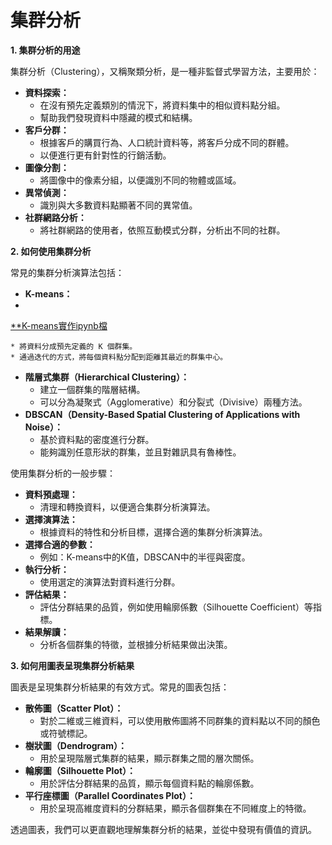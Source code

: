 # 集群分析

**1. 集群分析的用途**

集群分析（Clustering），又稱聚類分析，是一種非監督式學習方法，主要用於：

* **資料探索：**
    * 在沒有預先定義類別的情況下，將資料集中的相似資料點分組。
    * 幫助我們發現資料中隱藏的模式和結構。
* **客戶分群：**
    * 根據客戶的購買行為、人口統計資料等，將客戶分成不同的群體。
    * 以便進行更有針對性的行銷活動。
* **圖像分割：**
    * 將圖像中的像素分組，以便識別不同的物體或區域。
* **異常偵測：**
    * 識別與大多數資料點顯著不同的異常值。
* **社群網路分析：**
    * 將社群網路的使用者，依照互動模式分群，分析出不同的社群。

**2. 如何使用集群分析**

常見的集群分析演算法包括：

* **K-means：**
* 
[**K-means實作ipynb檔](./k-means.ipynb)

    * 將資料分成預先定義的 K 個群集。
    * 通過迭代的方式，將每個資料點分配到距離其最近的群集中心。
* **階層式集群（Hierarchical Clustering）：**
    * 建立一個群集的階層結構。
    * 可以分為凝聚式（Agglomerative）和分裂式（Divisive）兩種方法。
* **DBSCAN（Density-Based Spatial Clustering of Applications with Noise）：**
    * 基於資料點的密度進行分群。
    * 能夠識別任意形狀的群集，並且對雜訊具有魯棒性。

使用集群分析的一般步驟：

* **資料預處理：**
    * 清理和轉換資料，以便適合集群分析演算法。
* **選擇演算法：**
    * 根據資料的特性和分析目標，選擇合適的集群分析演算法。
* **選擇合適的參數：**
    * 例如：K-means中的K值，DBSCAN中的半徑與密度。
* **執行分析：**
    * 使用選定的演算法對資料進行分群。
* **評估結果：**
    * 評估分群結果的品質，例如使用輪廓係數（Silhouette Coefficient）等指標。
* **結果解讀：**
    * 分析各個群集的特徵，並根據分析結果做出決策。

**3. 如何用圖表呈現集群分析結果**

圖表是呈現集群分析結果的有效方式。常見的圖表包括：

* **散佈圖（Scatter Plot）：**
    * 對於二維或三維資料，可以使用散佈圖將不同群集的資料點以不同的顏色或符號標記。
* **樹狀圖（Dendrogram）：**
    * 用於呈現階層式集群的結果，顯示群集之間的層次關係。
* **輪廓圖（Silhouette Plot）：**
    * 用於評估分群結果的品質，顯示每個資料點的輪廓係數。
* **平行座標圖（Parallel Coordinates Plot）：**
    * 用於呈現高維度資料的分群結果，顯示各個群集在不同維度上的特徵。

透過圖表，我們可以更直觀地理解集群分析的結果，並從中發現有價值的資訊。
